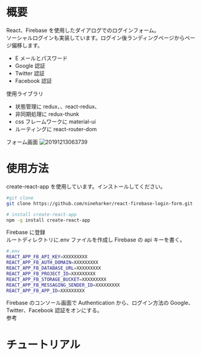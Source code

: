 # 概要

React、Firebase を使用したダイアログでのログインフォーム。  
ソーシャルログインも実装しています。ログイン後ランディングページからページ偏移します。

- E メールとパスワード
- Google 認証
- Twitter 認証
- Facebook 認証

使用ライブラリ

- 状態管理に redux、、react-redux、
- 非同期処理に redux-thunk
- css フレームワークに material-ui
- ルーティングに react-router-dom

フォーム画面
![20191213063739](https://user-images.githubusercontent.com/48968940/70751129-1d67ae00-1d73-11ea-93e0-b5287bc695bf.png)

# 使用方法

create-react-app を使用しています。インストールしてください。

```bash
#git clone
git clone https://github.com/nineharker/react-firebase-login-form.git

# install create-react-app
npm -g install create-react-app
```

Firebase に登録  
ルートディレクトリに.env ファイルを作成し Firebase の api キーを書く。

```bash
#.env
REACT_APP_FB_API_KEY=XXXXXXXXX
REACT_APP_FB_AUTH_DOMAIN=XXXXXXXXX
REACT_APP_FB_DATABASE_URL=XXXXXXXXX
REACT_APP_FB_PROJECT_ID=XXXXXXXXX
REACT_APP_FB_STORAGE_BUCKET=XXXXXXXXX
REACT_APP_FB_MESSAGING_SENDER_ID=XXXXXXXXX
REACT_APP_FB_APP_ID=XXXXXXXXX
```

Firebase のコンソール画面で Authentication から、ログイン方法の Google、Twitter、Facebook 認証をオンにする。  
参考

# チュートリアル
